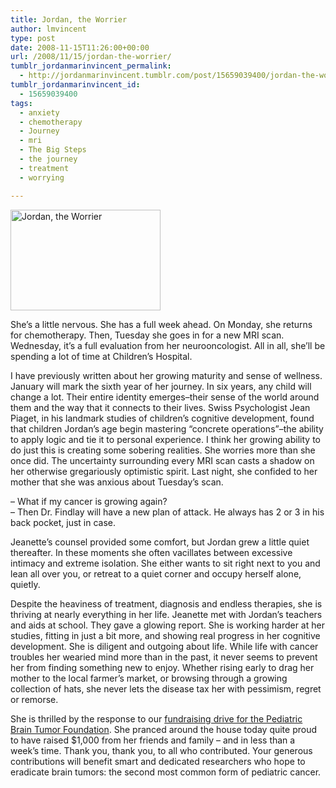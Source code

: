 ```yaml
---
title: Jordan, the Worrier
author: lmvincent
type: post
date: 2008-11-15T11:26:00+00:00
url: /2008/11/15/jordan-the-worrier/
tumblr_jordanmarinvincent_permalink:
  - http://jordanmarinvincent.tumblr.com/post/15659039400/jordan-the-worrier
tumblr_jordanmarinvincent_id:
  - 15659039400
tags:
  - anxiety
  - chemotherapy
  - Journey
  - mri
  - The Big Steps
  - the journey
  - treatment
  - worrying

---
```

<a href="http://www.flickr.com/photos/larryvincent/3032743332/" title="Jordan, the Worrier by larryvincent, on Flickr" target="_blank" rel="noopener"><img loading="lazy" src="http://farm4.static.flickr.com/3276/3032743332_51204ae181_m.jpg" width="240" height="161" alt="Jordan, the Worrier" /></a>

She&rsquo;s a little nervous. She has a full week ahead. On Monday, she returns for chemotherapy. Then, Tuesday she goes in for a new MRI scan. Wednesday, it&rsquo;s a full evaluation from her neurooncologist. All in all, she&rsquo;ll be spending a lot of time at Children&rsquo;s Hospital.

I have previously written about her growing maturity and sense of wellness. January will mark the sixth year of her journey. In six years, any child will change a lot. Their entire identity emerges&ndash;their sense of the world around them and the way that it connects to their lives. Swiss Psychologist Jean Piaget, in his landmark studies of children&rsquo;s cognitive development, found that children Jordan&rsquo;s age begin mastering &ldquo;concrete operations&rdquo;&ndash;the ability to apply logic and tie it to personal experience. I think her growing ability to do just this is creating some sobering realities. She worries more than she once did. The uncertainty surrounding every MRI scan casts a shadow on her otherwise gregariously optimistic spirit. Last night, she confided to her mother that she was anxious about Tuesday&rsquo;s scan.

&ndash; What if my cancer is growing again?  
&ndash; Then Dr. Findlay will have a new plan of attack. He always has 2 or 3 in his back pocket, just in case.

Jeanette&rsquo;s counsel provided some comfort, but Jordan grew a little quiet thereafter. In these moments she often vacillates between excessive intimacy and extreme isolation. She either wants to sit right next to you and lean all over you, or retreat to a quiet corner and occupy herself alone, quietly.<a name="more"></a>

Despite the heaviness of treatment, diagnosis and endless therapies, she is thriving at nearly everything in her life. Jeanette met with Jordan&rsquo;s teachers and aids at school. They gave a glowing report. She is working harder at her studies, fitting in just a bit more, and showing real progress in her cognitive development. She is diligent and outgoing about life. While life with cancer troubles her wearied mind more than in the past, it never seems to prevent her from finding something new to enjoy. Whether rising early to drag her mother to the local farmer&rsquo;s market, or browsing through a growing collection of hats, she never lets the disease tax her with pessimism, regret or remorse.

She is thrilled by the response to our <a href="http://www.firstgiving.com/laurencevincent" target="_blank" rel="noopener">fundraising drive for the Pediatric Brain Tumor Foundation</a>. She pranced around the house today quite proud to have raised $1,000 from her friends and family &ndash; and in less than a week&rsquo;s time. Thank you, thank you, to all who contributed. Your generous contributions will benefit smart and dedicated researchers who hope to eradicate brain tumors: the second most common form of pediatric cancer.

<div class="blogger-post-footer">
  <img loading="lazy" width="1" height="1" src="https://blogger.googleusercontent.com/tracker/9039099668816362935-8774995279692890164?l=jordansjourney2.blogspot.com" alt="" />
</div>